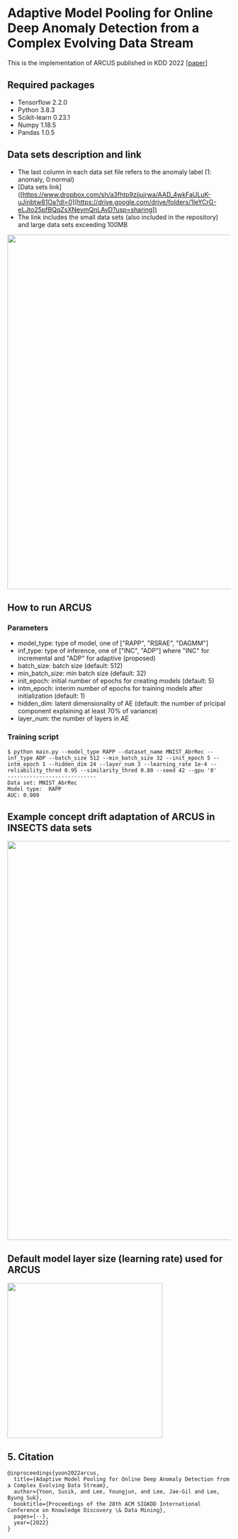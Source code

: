 # Adaptive Model Pooling for Online Deep Anomaly Detection from a Complex Evolving Data Stream
This is the implementation of ARCUS published in KDD 2022 [[paper](https://arxiv.org/abs/2206.04792)]


## Required packages
- Tensorflow 2.2.0
- Python 3.8.3
- Scikit-learn 0.23.1
- Numpy 1.18.5
- Pandas 1.0.5

## Data sets description and link
- The last column in each data set file refers to the anomaly label (1: anomaly, 0:normal)   </br>
- [Data sets link]([https://www.dropbox.com/sh/a3fhtp9zjjujrwa/AAD_4wkFaULuK-uJinbtw81Oa?dl=0](https://drive.google.com/drive/folders/1IeYCrG-eLJto25pfBQqZsXNeymQnLAvD?usp=sharing]) </br>
- The link includes the small data sets (also included in the repository) and large data sets exceeding 100MB </br>
<img src="figures/Data_sets.jpg" width="800"> 


## How to run ARCUS
### Parameters

- model_type: type of model, one of ["RAPP", "RSRAE", "DAGMM"]
- inf_type: type of inference, one of ["INC", "ADP"] where "INC" for incremental and "ADP" for adaptive (proposed)
- batch_size: batch size (default: 512)
- min_batch_size: min batch size (default: 32)
- init_epoch: initial number of epochs for creating models (default: 5)
- intm_epoch: interim number of epochs for training models after initialization  (default: 1)
- hidden_dim: latent dimensionality of AE (default: the number of pricipal component explaining at least 70% of variance)
- layer_num: the number of layers in AE

### Training script
```
$ python main.py --model_type RAPP --dataset_name MNIST_AbrRec --inf_type ADP --batch_size 512 --min_batch_size 32 --init_epoch 5 --intm_epoch 1 --hidden_dim 24 --layer_num 3 --learning_rate 1e-4 --reliability_thred 0.95 --similarity_thred 0.80 --seed 42 --gpu '0' 
----------------------------
Data set: MNIST_AbrRec
Model type:  RAPP
AUC: 0.909
```

## Example concept drift adaptation of ARCUS in INSECTS data sets
<img src="figures/Drift_adaptation.jpg" width="900">

## Default model layer size (learning rate) used for ARCUS
<img src="figures/ARCUS_params.jpg" width="350">

## 5. Citation
```
@inproceedings{yoon2022arcus,
  title={Adaptive Model Pooling for Online Deep Anomaly Detection from a Complex Evolving Data Stream},
  author={Yoon, Susik, and Lee, Youngjun, and Lee, Jae-Gil and Lee, Byung Suk},
  booktitle={Proceedings of the 28th ACM SIGKDD International Conference on Knowledge Discovery \& Data Mining},
  pages={--},
  year={2022}
}
```
